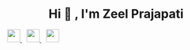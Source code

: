 
<p align="center">
<a href="https://zeelcodder.tech">
<!--   <img src="https://user-images.githubusercontent.com/69882648/150591654-0fa4ded6-3a4f-4c68-b02a-c6c362086256.jpg" width="100px"> -->
<!--   ![271827357_613737783250154_6013723967337213592_n webp](https://user-images.githubusercontent.com/69882648/150591654-0fa4ded6-3a4f-4c68-b02a-c6c362086256.jpg) -->
  </a>
</p>

<h1 align="center">Hi 👋 , I'm Zeel Prajapati</h1>





  <a href="https://twitter.com/ZeelCodder">
    <img width="30px" src="https://www.vectorlogo.zone/logos/twitter/twitter-official.svg" />
  </a>&ensp;
  <a href="https://www.linkedin.com/in/zeel-prajapati-4832971a3/">
    <img width="30px" src="https://www.vectorlogo.zone/logos/linkedin/linkedin-icon.svg" />
  </a>&ensp;
  <a href="https://www.instagram.com/zeelprajapati_123/">
    <img width="30px" src="https://www.vectorlogo.zone/logos/instagram/instagram-icon.svg" />
  </a>
  
  
  <br>

<br>


<div>

<!-- ### 📊 GitHub Stats


![ZeelCodder GitHub stats](https://github-readme-stats.vercel.app/api?username=zeel-codder&show_icons=true&theme=) -->

</div>





 
